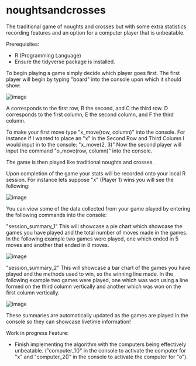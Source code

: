 # noughtsandcrosses
The traditional game of noughts and crosses but with some extra statistics recording features and an option for a computer player that is unbeatable.

Prerequisites:
- R (Programming Language) 
- Ensure the tidyverse package is installed.

To begin playing a game simply decide which player goes first.
The first player will begin by typing "board" into the console upon which it should show:

![image](https://github.com/eaas933/noughtsandcrosses/assets/64386451/d78c03e6-a7d0-45b7-87e7-c6acb380bb91)

A corresponds to the first row, B the second, and C the third row.
D corresponds to the first column, E the second column, and F the third column.

To make your first move type "x_move(row, column)" into the console.
For instance if I wanted to place an "x" in the Second Row and Third Column I would input in to the console: "x_move(2, 3)"
Now the second player will input the command "o_move(row, column)" into the console.

The game is then played like traditional noughts and crosses.

Upon completion of the game your stats will be recorded onto your local R session.
For instance lets suppose "x" (Player 1) wins you will see the following:

![image](https://github.com/eaas933/noughtsandcrosses/assets/64386451/8cebc7d1-c4f2-4019-8599-cdfe9dce19a3)

You can view some of the data collected from your game played by entering the following commands into the console:

"session_summary_1"
This will showcase a pie chart which showcase the games you have played and the total number of moves made in the games.
In the following example two games were played, one which ended in 5 moves and another that ended in 8 moves.

![image](https://github.com/eaas933/noughtsandcrosses/assets/64386451/1e60b8af-c0e9-493c-b162-d3599ca0d03c)

"session_summary_2"
This will showcase a bar chart of the games you have played and the methods used to win, so the winning line made.
In the following example two games were played, one which was won using a line formed on the third column vertically 
and another which was won on the first column vertically.

![image](https://github.com/eaas933/noughtsandcrosses/assets/64386451/5cc22cfc-213f-4140-b096-6f52f7c7270c)

These summaries are automatically updated as the games are played in the console so they can showcase livetime information!

Work in progress Feature:
- Finish implementing the algorithm with the computers being effectively unbeatable.
("computer_1()" in the console to activate the computer for "x" and "computer_2()" in the console to activate the computer for "o").
